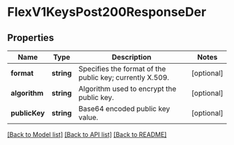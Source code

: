 # FlexV1KeysPost200ResponseDer

## Properties
Name | Type | Description | Notes
------------ | ------------- | ------------- | -------------
**format** | **string** | Specifies the format of the public key; currently X.509. | [optional] 
**algorithm** | **string** | Algorithm used to encrypt the public key. | [optional] 
**publicKey** | **string** | Base64 encoded public key value. | [optional] 

[[Back to Model list]](../README.md#documentation-for-models) [[Back to API list]](../README.md#documentation-for-api-endpoints) [[Back to README]](../README.md)


